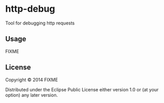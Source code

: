 # http-debug

Tool for debugging http requests

## Usage

FIXME

## License

Copyright © 2014 FIXME

Distributed under the Eclipse Public License either version 1.0 or (at
your option) any later version.
